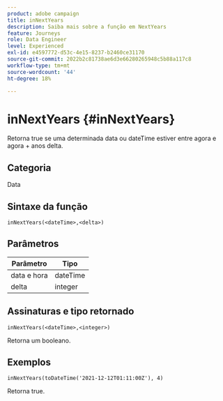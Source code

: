 ```yaml
---
product: adobe campaign
title: inNextYears
description: Saiba mais sobre a função em NextYears
feature: Journeys
role: Data Engineer
level: Experienced
exl-id: e4597772-d53c-4e15-8237-b2460ce31170
source-git-commit: 2022b2c81738ae6d3e66280265948c5b88a117c8
workflow-type: tm+mt
source-wordcount: '44'
ht-degree: 18%

---
```


# inNextYears {#inNextYears}

Retorna true se uma determinada data ou dateTime estiver entre agora e agora + anos delta.

## Categoria

Data 

## Sintaxe da função

`inNextYears(<dateTime>,<delta>)`

## Parâmetros

| Parâmetro | Tipo |
|-----------|------------------|
| data e hora | dateTime |
| delta | integer |

## Assinaturas e tipo retornado

`inNextYears(<dateTime>,<integer>)`

Retorna um booleano.

## Exemplos

`inNextYears(toDateTime('2021-12-12T01:11:00Z'), 4)`

Retorna true.
